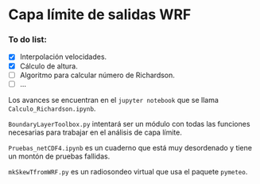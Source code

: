 # Capa límite de salidas WRF

### To do list:

- [x] Interpolación velocidades.
- [x] Cálculo de altura.
- [ ] Algoritmo para calcular número de Richardson.
- [ ] ...

Los avances se encuentran en el `jupyter notebook` que se llama `Calculo_Richardson.ipynb`.

`BoundaryLayerToolbox.py` intentará ser un módulo con todas las funciones necesarias para trabajar en el análisis de capa límite.

`Pruebas_netCDF4.ipynb` es un cuaderno que está muy desordenado y tiene un montón de pruebas fallidas.

`mkSkewTfromWRF.py` es un radiosondeo virtual que usa el paquete `pymeteo`. 
